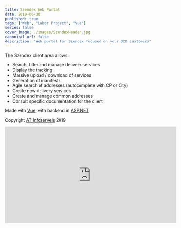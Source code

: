 ```yaml
---
title: Szendex Web Portal
date: 2019-06-30
published: true
tags: ["Web", "Labor Project", "Vue"]
series: false
cover_image: ./images/SzendexHeader.jpg
canonical_url: false
description: "Web portal for Szendex focused on your B2B customers"
---
```


The Szendex client area allows:

- Search, filter and manage delivery services
- Display the tracking
- Massive upload / download of services
- Generation of manifests
- Agile search of addresses (autocomplete with CP or City)
- Create new delivery services
- Create and manage common addresses
- Consult specific documentation for the client

Made with [Vue](https://vuejs.org/), with backend in [ASP.NET](https://dotnet.microsoft.com/apps/aspnet/apis)

Copyright [AT Infoserveis](https://www.atinfoserveis.com/web/) 2019

<div align="center">
  <iframe width="560" height="315" src="https://www.youtube.com/embed/rsXIPlnYl4M" frameborder="0" allow="accelerometer; autoplay; encrypted-media; gyroscope; picture-in-picture" allowfullscreen></iframe>
</div>
